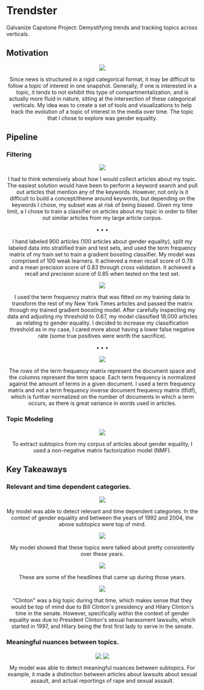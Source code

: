 # Trendster
Galvanize Capstone Project: Demystifying trends and tracking topics across verticals.

## Motivation
<p align="center">
<img align="center" src="https://github.com/rawanhassunah/Trendster/blob/master/images/categories.png">
</p>
<p align="center"> Since news is structured in a rigid categorical format, it may be difficult to follow a topic of interest in one snapshot. Generally, if one is interested in a topic, it tends to not exhibit this type of compartmentalization, and is actually more fluid in nature, sitting at the intersection of these categorical verticals. My idea was to create a set of tools and visualizations to help track the evolution of a topic of interest in the media over time. The topic that I chose to explore was gender equality. </p>


## Pipeline
### Filtering
<p align="center">
<img align="center" src="https://github.com/rawanhassunah/Trendster/blob/master/images/pipeline1.png">
</p>
<p align="center"> I had to think extensively about how I would collect articles about my topic. The easiest solution would have been to perform a keyword search and pull out articles that mention any of the keywords. However, not only is it difficult to build a concept/theme around keywords, but depending on the keywords I chose, my subset was at risk of being biased. Given my time limit, a I chose to train a classifier on articles about my topic in order to filter out similar articles from my large article corpus. </p>
<p align="center"> • • • </p>
<p align="center"> I hand labeled 900 articles (100 articles about gender equality), split my labeled data into stratified train and test sets, and used the term frequency matrix of my train set to train a gradient boosting classifier. My model was comprised of 100 weak learners. It achieved a mean recall score of 0.78 and a mean precision score of 0.83 through cross validation. It achieved a recall and precision score of 0.85 when tested on the test set. </p>
<p align="center">
<img align="center" src="https://github.com/rawanhassunah/Trendster/blob/master/images/pipeline2.png">
</p>

<p align="center"> I used the term frequency matrix that was fitted on my training data to transform the rest of my New York Times articles and passed the matrix through my trained gradient boosting model. After carefully inspecting my data and adjusting my threshold to 0.67, my model classified 18,000 articles as relating to gender equality. I decided to increase my classification threshold as in my case, I cared more about having a lower false negative rate (some true positives were worth the sacrifice). </p>
<p align="center"> • • • </p>
<p align="center">
<img align="center" src="https://github.com/rawanhassunah/Trendster/blob/master/images/tf_matrix.png">
</p>
<p align="center"> The rows of the term frequency matrix represent the document space and the columns represent the term space. Each term frequency is normalized against the amount of terms in a given document. I used a term frequency matrix and not a term frequency inverse document frequency matrix (tfidf), which is further normalized on the number of documents in which a term occurs, as there is great variance in words used in articles. </p>

### Topic Modeling
<p align="center">
<img align="center" src="https://github.com/rawanhassunah/Trendster/blob/master/images/pipeline3.png">
</p>
<p align="center"> To extract subtopics from my corpus of articles about gender equality, I used a non-negative matrix factorization model (NMF). </p>

## Key Takeaways
### Relevant and time dependent categories.
<p align="center">
<img align="center" src="https://github.com/rawanhassunah/Trendster/blob/master/images/topics.png">
</p>
<p align="center"> My model was able to detect relevant and time dependent categories. In the context of gender equality and between the years of 1992 and 2004, the above subtopics were top of mind. </p>

<p align="center">
<img align="center" src="https://github.com/rawanhassunah/Trendster/blob/master/images/all_trends.png">
</p>
<p align="center"> My model showed that these topics were talked about pretty consistently over these years. </p>

<p align="center">
<img align="center" src="https://github.com/rawanhassunah/Trendster/blob/master/images/headlines.png">
</p>
<p align="center"> These are some of the headlines that came up during those years. </p>

<p align="center">
<img align="center" src="https://github.com/rawanhassunah/Trendster/blob/master/images/clinton.png">
</p>
<p align="center"> "Clinton" was a big topic during that time, which makes sense that they would be top of mind due to Bill Clinton's presidency and Hilary Clinton's time in the senate. However, specifically within the context of gender equality was due to President Clinton's sexual harassment lawsuits, which started in 1997, and Hilary being the first first lady to serve in the senate. </p>

### Meaningful nuances between topics.
<p align="center">
<img align="center" src="https://github.com/rawanhassunah/Trendster/blob/master/images/lawsuits.png">
<img align="center" src="https://github.com/rawanhassunah/Trendster/blob/master/images/sh.png">
</p>


<p align="center"> My model was able to detect meaningful nuances between subtopics. For example, it made a distinction between articles about lawsuits about sexual assault, and actual reportings of rape and sexual assault. </p>
